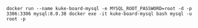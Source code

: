 `
docker run --name kuke-board-mysql -e MYSQL_ROOT_PASSWORD=root -d -p 3306:3306 mysql:8.0.38
docker exe -it kuke-board-mysql bash
mysql -u root -p
`